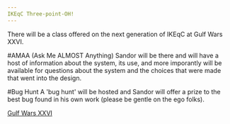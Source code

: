 ```yaml
---
IKEqC Three-point-OH!
---
```


There will be a class offered on the next generation of IKEqC at Gulf Wars XXVI.

#AMAA (Ask Me ALMOST Anything)
Sandor will be there and will have a host of information about the system, its use, and more imporantly will be available for questions about the system and the choices that were made that went into the design.

#Bug Hunt
A 'bug hunt' will be hosted and Sandor will offer a prize to the best bug found in his own work (please be gentle on the ego folks).

[Gulf Wars XXVI](http://www.gulfwars.org/)
